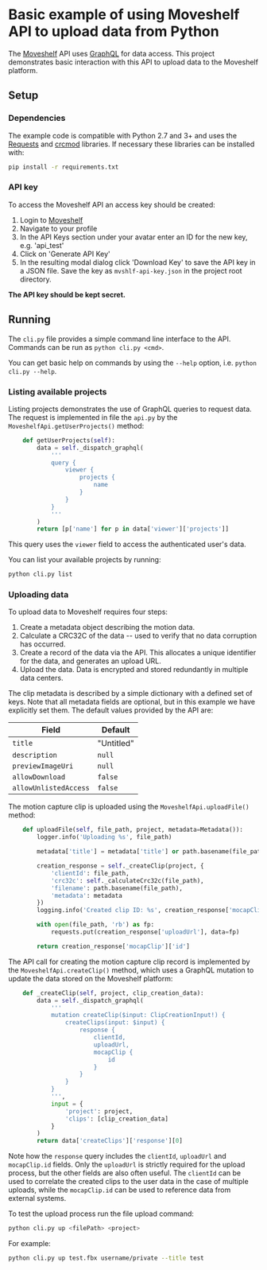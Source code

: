 # Basic example of using Moveshelf API to upload data from Python

The [Moveshelf](https://moveshelf.com) API uses [GraphQL](http://graphql.org)
for data access. This project demonstrates basic interaction with this API to
upload data to the Moveshelf platform.

## Setup

### Dependencies
The example code is compatible with Python 2.7 and 3+ and uses the
[Requests](http://docs.python-requests.org/en/master/) and
[crcmod](http://crcmod.sourceforge.net) libraries. If necessary these libraries
can be installed with:

```sh
pip install -r requirements.txt
```


### API key
To access the Moveshelf API an access key should be created:

1. Login to [Moveshelf](https://moveshelf.com)
2. Navigate to your profile
3. In the API Keys section under your avatar enter an ID for the new key, e.g. 'api_test'
4. Click on 'Generate API Key'
5. In the resulting modal dialog click 'Download Key' to save the API key in a JSON file.
Save the key as `mvshlf-api-key.json` in the project root directory.

**The API key should be kept secret.**

## Running

The `cli.py` file provides a simple command line interface to the API.
Commands can be run as `python cli.py <cmd>`.

You can get basic help on commands by using the `--help` option, i.e. `python cli.py --help`.

### Listing available projects

Listing projects demonstrates the use of GraphQL queries to request data. The
request is implemented in file the `api.py` by the `MoveshelfApi.getUserProjects()`
method:

```py
    def getUserProjects(self):
        data = self._dispatch_graphql(
            '''
            query {
                viewer {
                    projects {
                        name
                    }
                }
            }
            '''
        )
        return [p['name'] for p in data['viewer']['projects']]
```

This query uses the `viewer` field to access the authenticated user's data.

You can list your available projects by running:

```sh
python cli.py list
```

### Uploading data

To upload data to Moveshelf requires four steps:

1. Create a metadata object describing the motion data.
2. Calculate a CRC32C of the data -- used to verify that no data corruption has occurred.
3. Create a record of the data via the API. This allocates a unique identifier for the data, and generates an upload URL.
4. Upload the data. Data is encrypted and stored redundantly in multiple data centers.

The clip metadata is described by a simple dictionary with a defined set of keys.
Note that all metadata fields are optional, but in this example we have explicitly
set them. The default values provided by the API are:

| Field                 | Default    |
| -------------------   | ---------- |
| `title`               | "Untitled" |
| `description`         | `null`     |
| `previewImageUri`     | `null`     |
| `allowDownload`       | `false`    |
| `allowUnlistedAccess` | `false`    |


The motion capture clip is uploaded using the `MoveshelfApi.uploadFile()` method:

```py
    def uploadFile(self, file_path, project, metadata=Metadata()):
        logger.info('Uploading %s', file_path)

        metadata['title'] = metadata['title'] or path.basename(file_path)

        creation_response = self._createClip(project, {
            'clientId': file_path,
            'crc32c': self._calculateCrc32c(file_path),
            'filename': path.basename(file_path),
            'metadata': metadata
        })
        logging.info('Created clip ID: %s', creation_response['mocapClip']['id'])

        with open(file_path, 'rb') as fp:
            requests.put(creation_response['uploadUrl'], data=fp)

        return creation_response['mocapClip']['id']
```

The API call for creating the motion capture clip record is implemented by the
`MoveshelfApi.createClip()` method, which uses a GraphQL mutation to update the
data stored on the Moveshelf platform:

```py
    def _createClip(self, project, clip_creation_data):
        data = self._dispatch_graphql(
            '''
            mutation createClip($input: ClipCreationInput!) {
                createClips(input: $input) {
                    response {
                        clientId,
                        uploadUrl,
                        mocapClip {
                            id
                        }
                    }
                }
            }
            ''',
            input = {
                'project': project,
                'clips': [clip_creation_data]
            }
        )
        return data['createClips']['response'][0]
```
Note how the `response` query includes the `clientId`, `uploadUrl` and
`mocapClip.id` fields. Only the `uploadUrl` is strictly required for the upload
process, but the other fields are also often useful. The `clientId` can be used
to correlate the created clips to the user data in the case of multiple
uploads, while the `mocapClip.id` can be used to reference data from external
systems.

To test the upload process run the file upload command:

```sh
python cli.py up <filePath> <project>
```

For example:

```sh
python cli.py up test.fbx username/private --title test
```



